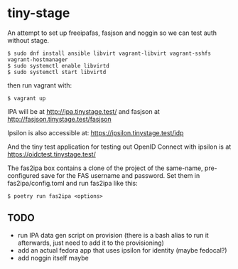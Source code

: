 # tiny-stage

An attempt to set up freeipafas, fasjson and noggin so we can test auth without stage.

```
$ sudo dnf install ansible libvirt vagrant-libvirt vagrant-sshfs vagrant-hostmanager
$ sudo systemctl enable libvirtd
$ sudo systemctl start libvirtd
```

then run vagrant with:

```
$ vagrant up
```

IPA will be at http://ipa.tinystage.test/ and fasjson at http://fasjson.tinystage.test/fasjson

Ipsilon is also accessible at: https://ipsilon.tinystage.test/idp

And the tiny test application for testing out OpenID Connect with ipsilon is at https://oidctest.tinystage.test/

The fas2ipa box contains a clone of the project of the same-name, pre-configured save for the FAS
username and password. Set them in fas2ipa/config.toml and run fas2ipa like this:

```
$ poetry run fas2ipa <options>
```

## TODO

* run IPA data gen script on provision (there is a bash alias to run it afterwards, just need to add it to the provisioning)
* add an actual fedora app that uses ipsilon for identity (maybe fedocal?)
* add noggin itself maybe

